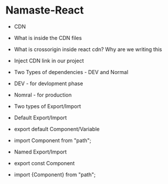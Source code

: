 # Namaste-React

- CDN
- What is inside the CDN files
- What is crossorigin inside react cdn? Why are we writing this
- Inject CDN link in our project

- Two Types of dependencies - DEV and Normal
- DEV - for devlopment phase
- Nomral - for production

- Two types of Export/Import
- Default Export/Import
- export default Component/Variable
- import Component from "path";
- Named Export/Import
- export const Component
- import {Component} from "path";
